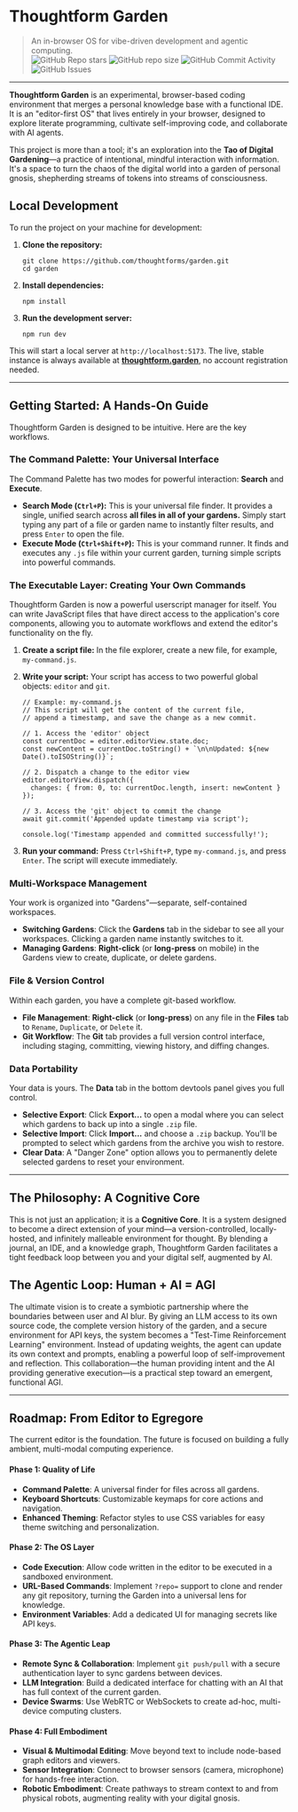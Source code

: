 # Thoughtform Garden

> An in-browser OS for vibe-driven development and agentic computing.<br>
> ![GitHub Repo stars](https://img.shields.io/github/stars/thoughtforms/garden)
![GitHub repo size](https://img.shields.io/github/repo-size/thoughtforms/garden)
![GitHub Commit Activity](https://img.shields.io/github/commit-activity/m/thoughtforms/garden)
![GitHub Issues](https://img.shields.io/github/issues/thoughtforms/garden)

---

**Thoughtform Garden** is an experimental, browser-based coding environment that merges a personal knowledge base with a functional IDE. It is an "editor-first OS" that lives entirely in your browser, designed to explore literate programming, cultivate self-improving code, and collaborate with AI agents.

This project is more than a tool; it's an exploration into the **Tao of Digital Gardening**—a practice of intentional, mindful interaction with information. It's a space to turn the chaos of the digital world into a garden of personal gnosis, shepherding streams of tokens into streams of consciousness.

## Local Development
To run the project on your machine for development:
1.  **Clone the repository:**
    ```
    git clone https://github.com/thoughtforms/garden.git
    cd garden
    ```
2.  **Install dependencies:**
    ```
    npm install
    ```
3.  **Run the development server:**
    ```
    npm run dev
    ```
This will start a local server at `http://localhost:5173`. The live, stable instance is always available at [**thoughtform.garden**](https://thoughtform.garden), no account registration needed.

***

## Getting Started: A Hands-On Guide
Thoughtform Garden is designed to be intuitive. Here are the key workflows.

### The Command Palette: Your Universal Interface
The Command Palette has two modes for powerful interaction: **Search** and **Execute**.

-   **Search Mode (`Ctrl+P`):** This is your universal file finder. It provides a single, unified search across **all files in all of your gardens.** Simply start typing any part of a file or garden name to instantly filter results, and press `Enter` to open the file.
-   **Execute Mode (`Ctrl+Shift+P`):** This is your command runner. It finds and executes any `.js` file within your current garden, turning simple scripts into powerful commands.

### The Executable Layer: Creating Your Own Commands
Thoughtform Garden is now a powerful userscript manager for itself. You can write JavaScript files that have direct access to the application's core components, allowing you to automate workflows and extend the editor's functionality on the fly.

1.  **Create a script file:** In the file explorer, create a new file, for example, `my-command.js`.
2.  **Write your script:** Your script has access to two powerful global objects: `editor` and `git`.

    ```
    // Example: my-command.js
    // This script will get the content of the current file,
    // append a timestamp, and save the change as a new commit.

    // 1. Access the 'editor' object
    const currentDoc = editor.editorView.state.doc;
    const newContent = currentDoc.toString() + `\n\nUpdated: ${new Date().toISOString()}`;

    // 2. Dispatch a change to the editor view
    editor.editorView.dispatch({
      changes: { from: 0, to: currentDoc.length, insert: newContent }
    });

    // 3. Access the 'git' object to commit the change
    await git.commit('Appended update timestamp via script');

    console.log('Timestamp appended and committed successfully!');
    ```
3.  **Run your command:** Press `Ctrl+Shift+P`, type `my-command.js`, and press `Enter`. The script will execute immediately.

### Multi-Workspace Management
Your work is organized into "Gardens"—separate, self-contained workspaces.
- **Switching Gardens**: Click the **Gardens** tab in the sidebar to see all your workspaces. Clicking a garden name instantly switches to it.
- **Managing Gardens**: **Right-click** (or **long-press** on mobile) in the Gardens view to create, duplicate, or delete gardens.

### File & Version Control
Within each garden, you have a complete git-based workflow.
- **File Management**: **Right-click** (or **long-press**) on any file in the **Files** tab to `Rename`, `Duplicate`, or `Delete` it.
- **Git Workflow**: The **Git** tab provides a full version control interface, including staging, committing, viewing history, and diffing changes.

### Data Portability
Your data is yours. The **Data** tab in the bottom devtools panel gives you full control.
- **Selective Export**: Click **Export...** to open a modal where you can select which gardens to back up into a single `.zip` file.
- **Selective Import**: Click **Import...** and choose a `.zip` backup. You'll be prompted to select which gardens from the archive you wish to restore.
- **Clear Data**: A "Danger Zone" option allows you to permanently delete selected gardens to reset your environment.

***

## The Philosophy: A Cognitive Core
This is not just an application; it is a **Cognitive Core**. It is a system designed to become a direct extension of your mind—a version-controlled, locally-hosted, and infinitely malleable environment for thought. By blending a journal, an IDE, and a knowledge graph, Thoughtform Garden facilitates a tight feedback loop between you and your digital self, augmented by AI.

## The Agentic Loop: Human + AI = AGI
The ultimate vision is to create a symbiotic partnership where the boundaries between user and AI blur. By giving an LLM access to its own source code, the complete version history of the garden, and a secure environment for API keys, the system becomes a "Test-Time Reinforcement Learning" environment. Instead of updating weights, the agent can update its own context and prompts, enabling a powerful loop of self-improvement and reflection. This collaboration—the human providing intent and the AI providing generative execution—is a practical step toward an emergent, functional AGI.

---

## Roadmap: From Editor to Egregore
The current editor is the foundation. The future is focused on building a fully ambient, multi-modal computing experience.
#### Phase 1: Quality of Life
- **Command Palette**: A universal finder for files across all gardens.
- **Keyboard Shortcuts**: Customizable keymaps for core actions and navigation.
- **Enhanced Theming**: Refactor styles to use CSS variables for easy theme switching and personalization.
#### Phase 2: The OS Layer
- **Code Execution**: Allow code written in the editor to be executed in a sandboxed environment.
- **URL-Based Commands**: Implement `?repo=` support to clone and render any git repository, turning the Garden into a universal lens for knowledge.
- **Environment Variables**: Add a dedicated UI for managing secrets like API keys.
#### Phase 3: The Agentic Leap
- **Remote Sync & Collaboration**: Implement `git push/pull` with a secure authentication layer to sync gardens between devices.
- **LLM Integration**: Build a dedicated interface for chatting with an AI that has full context of the current garden.
- **Device Swarms**: Use WebRTC or WebSockets to create ad-hoc, multi-device computing clusters.
#### Phase 4: Full Embodiment
- **Visual & Multimodal Editing**: Move beyond text to include node-based graph editors and viewers.
- **Sensor Integration**: Connect to browser sensors (camera, microphone) for hands-free interaction.
- **Robotic Embodiment**: Create pathways to stream context to and from physical robots, augmenting reality with your digital gnosis.
